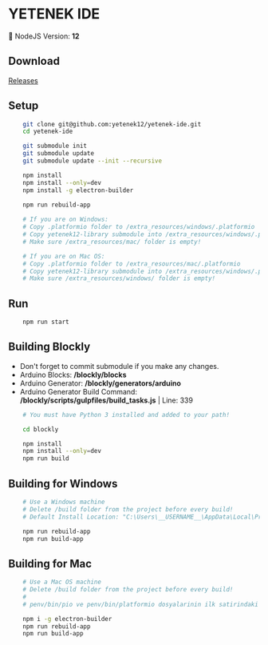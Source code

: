 # YETENEK IDE

🎱 NodeJS Version: **12**  

## Download

[Releases](https://github.com/yetenek12/yetenek-ide/releases)

## Setup

```bash
    git clone git@github.com:yetenek12/yetenek-ide.git
    cd yetenek-ide

    git submodule init
    git submodule update
    git submodule update --init --recursive

    npm install
    npm install --only=dev
    npm install -g electron-builder
    
    npm run rebuild-app

    # If you are on Windows:
    # Copy .platformio folder to /extra_resources/windows/.platformio
    # Copy yetenek12-library submodule into /extra_resources/windows/.platformio/platforms/packages/framework-arduinoespressif32/libraries
    # Make sure /extra_resources/mac/ folder is empty!

    # If you are on Mac OS:
    # Copy .platformio folder to /extra_resources/mac/.platformio
    # Copy yetenek12-library submodule into /extra_resources/windows/.platformio/platforms/packages/framework-arduinoespressif32/libraries
    # Make sure /extra_resources/windows/ folder is empty!
```

## Run

```bash
    npm run start
```

## Building Blockly

- Don't forget to commit submodule if you make any changes.
- Arduino Blocks: **/blockly/blocks**
- Arduino Generator: **/blockly/generators/arduino**
- Arduino Generator Build Command: **/blockly/scripts/gulpfiles/build_tasks.js** | Line: 339

```bash
    # You must have Python 3 installed and added to your path!

    cd blockly

    npm install
    npm install --only=dev
    npm run build
```

## Building for Windows

```bash
    # Use a Windows machine
    # Delete /build folder from the project before every build!
    # Default Install Location: "C:\Users\__USERNAME__\AppData\Local\Programs\YETENEK IDE"

    npm run rebuild-app
    npm run build-app
```

## Building for Mac

```bash
    # Use a Mac OS machine
    # Delete /build folder from the project before every build!
    #
    # penv/bin/pio ve penv/bin/platformio dosyalarinin ilk satirindaki path'i duzenle

    npm i -g electron-builder
    npm run rebuild-app
    npm run build-app
```
